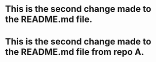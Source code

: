 This is the second change made to the README.md file.
=======
# This is the second change made to the README.md file from repo A.
